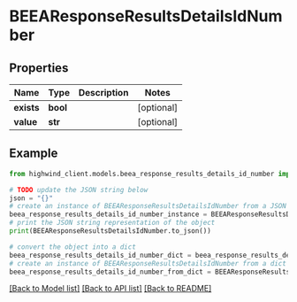 # BEEAResponseResultsDetailsIdNumber


## Properties

Name | Type | Description | Notes
------------ | ------------- | ------------- | -------------
**exists** | **bool** |  | [optional] 
**value** | **str** |  | [optional] 

## Example

```python
from highwind_client.models.beea_response_results_details_id_number import BEEAResponseResultsDetailsIdNumber

# TODO update the JSON string below
json = "{}"
# create an instance of BEEAResponseResultsDetailsIdNumber from a JSON string
beea_response_results_details_id_number_instance = BEEAResponseResultsDetailsIdNumber.from_json(json)
# print the JSON string representation of the object
print(BEEAResponseResultsDetailsIdNumber.to_json())

# convert the object into a dict
beea_response_results_details_id_number_dict = beea_response_results_details_id_number_instance.to_dict()
# create an instance of BEEAResponseResultsDetailsIdNumber from a dict
beea_response_results_details_id_number_from_dict = BEEAResponseResultsDetailsIdNumber.from_dict(beea_response_results_details_id_number_dict)
```
[[Back to Model list]](../README.md#documentation-for-models) [[Back to API list]](../README.md#documentation-for-api-endpoints) [[Back to README]](../README.md)


